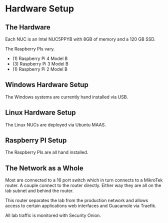 # Hardware Setup

## The Hardware

Each NUC is an Intel NUC5PPYB with 8GB of memory and a 120 GB SSD.

The Raspberry PIs vary.  

- (1) Raspberry Pi 4 Model B
- (3) Raspberry Pi 3 Model B
- (1) Raspberry Pi 2 Model B

## Windows Hardware Setup

The Windows systems are currently hand installed via USB.  

## Linux Hardware Setup

The Linux NUCs are deployed via Ubuntu MAAS.

## Raspberry PI Setup

The Raspberry PIs are all hand installed.

## The Network as a Whole

Most are connected to a 16 port switch which in turn connects to a MikroTek router.  A couple connect to the router directly.  Either way they are all on the lab subnet and behind the router.  

This router separates the lab from the production network and allows access to certain applications web interfaces and Guacamole via Traefik.

All lab traffic is monitored with Security Onion.
